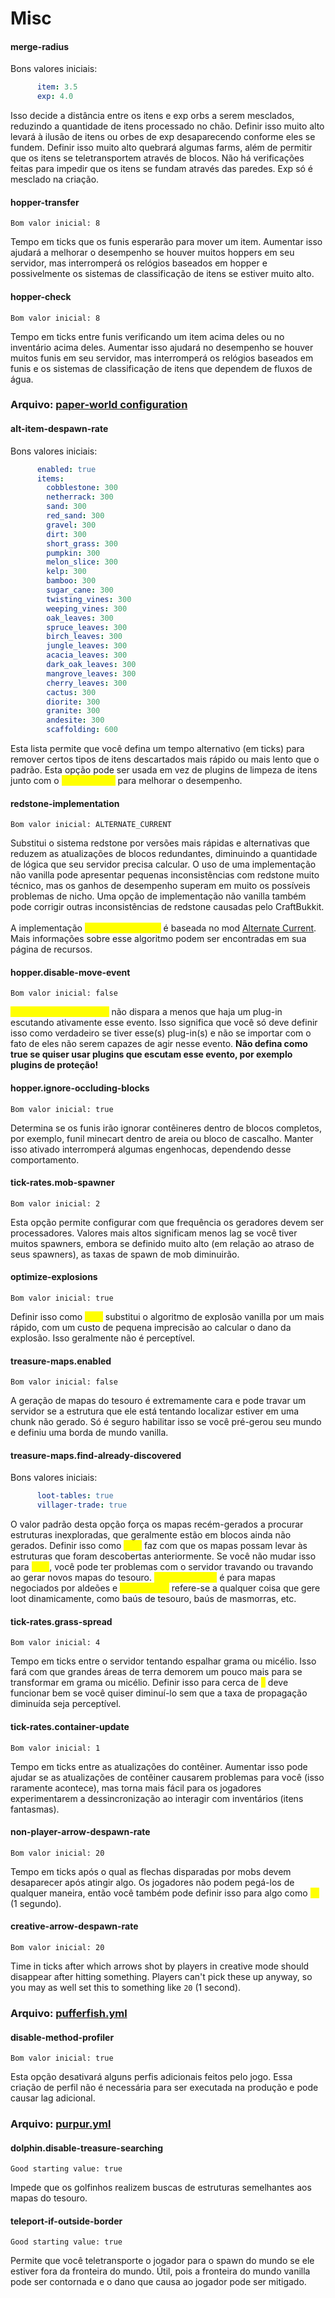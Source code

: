 # Misc

#### **merge-radius**

Bons valores iniciais:

```yaml
      item: 3.5
      exp: 4.0
```

Isso decide a distância entre os itens e exp orbs a serem mesclados, reduzindo a quantidade de itens processado no chão. Definir isso muito alto levará à ilusão de itens ou orbes de exp desaparecendo conforme eles se fundem. Definir isso muito alto quebrará algumas farms, além de permitir que os itens se teletransportem através de blocos. Não há verificações feitas para impedir que os itens se fundam através das paredes. Exp só é mesclado na criação.

#### **hopper-transfer**

`Bom valor inicial: 8`

Tempo em ticks que os funis esperarão para mover um item. Aumentar isso ajudará a melhorar o desempenho se houver muitos hoppers em seu servidor, mas interromperá os relógios baseados em hopper e possivelmente os sistemas de classificação de itens se estiver muito alto.

#### **hopper-check**

`Bom valor inicial: 8`

Tempo em ticks entre funis verificando um item acima deles ou no inventário acima deles. Aumentar isso ajudará no desempenho se houver muitos funis em seu servidor, mas interromperá os relógios baseados em funis e os sistemas de classificação de itens que dependem de fluxos de água.

### Arquivo: [paper-world configuration](https://docs.papermc.io/paper/reference/world-configuration)

#### **alt-item-despawn-rate**

Bons valores iniciais:

```yaml
      enabled: true      
      items:
        cobblestone: 300
        netherrack: 300
        sand: 300
        red_sand: 300
        gravel: 300
        dirt: 300
        short_grass: 300
        pumpkin: 300
        melon_slice: 300
        kelp: 300
        bamboo: 300
        sugar_cane: 300
        twisting_vines: 300
        weeping_vines: 300
        oak_leaves: 300
        spruce_leaves: 300
        birch_leaves: 300
        jungle_leaves: 300
        acacia_leaves: 300
        dark_oak_leaves: 300
        mangrove_leaves: 300
        cherry_leaves: 300
        cactus: 300
        diorite: 300
        granite: 300
        andesite: 300
        scaffolding: 600
```

Esta lista permite que você defina um tempo alternativo (em ticks) para remover certos tipos de itens descartados mais rápido ou mais lento que o padrão. Esta opção pode ser usada em vez de plugins de limpeza de itens junto com o <mark style="color:yellow;">`merge-radius`</mark> para melhorar o desempenho.

#### **redstone-implementation**

`Bom valor inicial: ALTERNATE_CURRENT`

Substitui o sistema redstone por versões mais rápidas e alternativas que reduzem as atualizações de blocos redundantes, diminuindo a quantidade de lógica que seu servidor precisa calcular. O uso de uma implementação não vanilla pode apresentar pequenas inconsistências com redstone muito técnico, mas os ganhos de desempenho superam em muito os possíveis problemas de nicho. Uma opção de implementação não vanilla também pode corrigir outras inconsistências de redstone causadas pelo CraftBukkit.\
\
A implementação <mark style="color:yellow;">`ALTERNATE_CURRENT`</mark> é baseada no mod [Alternate Current](https://modrinth.com/mod/alternate-current). Mais informações sobre esse algoritmo podem ser encontradas em sua página de recursos.

#### **hopper.disable-move-event**

`Bom valor inicial: false`

<mark style="color:yellow;">`InventoryMoveItemEvent`</mark> não dispara a menos que haja um plug-in escutando ativamente esse evento. Isso significa que você só deve definir isso como verdadeiro se tiver esse(s) plug-in(s) e não se importar com o fato de eles não serem capazes de agir nesse evento. **Não defina como true se quiser usar plugins que escutam esse evento, por exemplo plugins de proteção!**

#### **hopper.ignore-occluding-blocks**

`Bom valor inicial: true`

Determina se os funis irão ignorar contêineres dentro de blocos completos, por exemplo, funil minecart dentro de areia ou bloco de cascalho. Manter isso ativado interromperá algumas engenhocas, dependendo desse comportamento.

#### **tick-rates.mob-spawner**

`Bom valor inicial: 2`

Esta opção permite configurar com que frequência os geradores devem ser processadores. Valores mais altos significam menos lag se você tiver muitos spawners, embora se definido muito alto (em relação ao atraso de seus spawners), as taxas de spawn de mob diminuirão.

#### **optimize-explosions**

`Bom valor inicial: true`

Definir isso como <mark style="color:yellow;">`true`</mark> substitui o algoritmo de explosão vanilla por um mais rápido, com um custo de pequena imprecisão ao calcular o dano da explosão. Isso geralmente não é perceptível.

#### **treasure-maps.enabled**

`Bom valor inicial: false`

A geração de mapas do tesouro é extremamente cara e pode travar um servidor se a estrutura que ele está tentando localizar estiver em uma chunk não gerado. Só é seguro habilitar isso se você pré-gerou seu mundo e definiu uma borda de mundo vanilla.

#### **treasure-maps.find-already-discovered**

Bons valores iniciais:

```yaml
      loot-tables: true
      villager-trade: true
```

O valor padrão desta opção força os mapas recém-gerados a procurar estruturas inexploradas, que geralmente estão em blocos ainda não gerados. Definir isso como <mark style="color:yellow;">`true`</mark> faz com que os mapas possam levar às estruturas que foram descobertas anteriormente. Se você não mudar isso para <mark style="color:yellow;">`true`</mark>, você pode ter problemas com o servidor travando ou travando ao gerar novos mapas do tesouro. <mark style="color:yellow;">`villager-trade`</mark> é para mapas negociados por aldeões e <mark style="color:yellow;">`loot-tables`</mark> refere-se a qualquer coisa que gere loot dinamicamente, como baús de tesouro, baús de masmorras, etc.

#### **tick-rates.grass-spread**

`Bom valor inicial: 4`

Tempo em ticks entre o servidor tentando espalhar grama ou micélio. Isso fará com que grandes áreas de terra demorem um pouco mais para se transformar em grama ou micélio. Definir isso para cerca de <mark style="color:yellow;">`4`</mark> deve funcionar bem se você quiser diminuí-lo sem que a taxa de propagação diminuída seja perceptível.

#### **tick-rates.container-update**

`Bom valor inicial: 1`

Tempo em ticks entre as atualizações do contêiner. Aumentar isso pode ajudar se as atualizações de contêiner causarem problemas para você (isso raramente acontece), mas torna mais fácil para os jogadores experimentarem a dessincronização ao interagir com inventários (itens fantasmas).

#### **non-player-arrow-despawn-rate**

`Bom valor inicial: 20`

Tempo em ticks após o qual as flechas disparadas por mobs devem desaparecer após atingir algo. Os jogadores não podem pegá-los de qualquer maneira, então você também pode definir isso para algo como <mark style="color:yellow;">`20`</mark> (1 segundo).

#### **creative-arrow-despawn-rate**

`Bom valor inicial: 20`

Time in ticks after which arrows shot by players in creative mode should disappear after hitting something. Players can't pick these up anyway, so you may as well set this to something like `20` (1 second).

### Arquivo: [pufferfish.yml](https://docs.pufferfish.host/setup/pufferfish-fork-configuration/)

#### **disable-method-profiler**

`Bom valor inicial: true`

Esta opção desativará alguns perfis adicionais feitos pelo jogo. Essa criação de perfil não é necessária para ser executada na produção e pode causar lag adicional.

### Arquivo: [purpur.yml](https://purpurmc.org/docs/Configuration/)

#### **dolphin.disable-treasure-searching**

`Good starting value: true`

Impede que os golfinhos realizem buscas de estruturas semelhantes aos mapas do tesouro.

#### **teleport-if-outside-border**

`Good starting value: true`

Permite que você teletransporte o jogador para o spawn do mundo se ele estiver fora da fronteira do mundo. Útil, pois a fronteira do mundo vanilla pode ser contornada e o dano que causa ao jogador pode ser mitigado.
